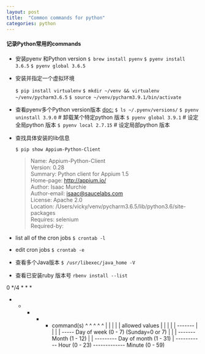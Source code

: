 ```yaml
---
layout: post
title:  "Common commands for python"
categories: python
---
```


#### 记录Python常用的commands

- 安装pyenv 和Python version
	`$ brew install pyenv`
	`$ pyenv install 3.6.5`
	`$ pyenv global 3.6.5`

- 安装并指定一个虚拟环境

    `$ pip install virtualenv`
    `$ mkdir ~/venv && virtualenv ~/venv/pycharm3.6.5`
    `$ source ~/venv/pycharm3.9.1/bin/activate`

-  查看pyenv多个Python version版本 [doc:](https://realpython.com/intro-to-pyenv/)
	 `$ ls ~/.pyenv/versions/`
	 `$ pyenv uninstall 3.9.0`  # 卸载某个特定python 版本
	 `$ pyenv global 3.9.1`		# 设定全局python 版本
	 `$ pyenv local 2.7.15`		# 设定局部python 版本

- 查找具体安装的lib信息

	`$ pip show Appium-Python-Client`

	>Name: Appium-Python-Client <br>
	Version: 0.28 <br>
	Summary: Python client for Appium 1.5 <br>
	Home-page: http://appium.io/ <br>
	Author: Isaac Murchie <br>
	Author-email: isaac@saucelabs.com <br>
	License: Apache 2.0 <br>
	Location: /Users/vicky/venv/pycharm3.6.5/lib/python3.6/site-packages <br>
	Requires: selenium <br>
	Required-by: <br>


- list all of the cron jobs 
    `$ crontab -l`


- edit cron jobs
    `$ crontab -e`


- 查看多个Java版本
	`$ /usr/libexec/java_home -V`


- 查看已安装ruby 版本号
	`rbenv install --list`

0 */4 * * *


* * * * * command(s)
^ ^ ^ ^ ^
| | | | |     allowed values
| | | | |     -------
| | | | ----- Day of week (0 - 7) (Sunday=0 or 7)
| | | ------- Month (1 - 12)
| | --------- Day of month (1 - 31)
| ----------- Hour (0 - 23)
------------- Minute (0 - 59)